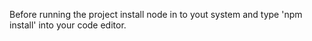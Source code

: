 Before running the project install node in to yout system and type 'npm install' into your code editor.
